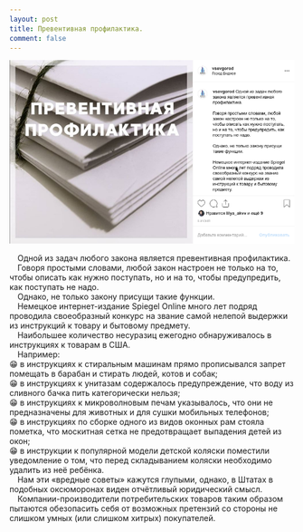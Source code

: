 ```yaml
---
layout: post
title: Превентивная профилактика.
comment: false
---
```

![Текст поста]( /sample/i/profilaktika.png)

⠀
Одной из задач любого закона является превентивная профилактика.  
⠀
Говоря простыми словами, любой закон настроен не только на то, чтобы описать как нужно поступать, но и на то, чтобы предупредить, как поступать не надо.  
⠀
Однако, не только закону присущи такие функции.  
⠀
Немецкое интернет-издание Spiegel Online много лет подряд проводила своеобразный конкурс на звание самой нелепой выдержки из инструкций к товару и бытовому предмету.  
⠀
Наибольшее количество несуразиц ежегодно обнаруживалось в инструкциях к товарам в США.  
⠀
Например:  
😁 в инструкциях к стиральным машинам прямо прописывался запрет помещать в барабан и стирать людей, котов и собак;  
😁 в инструкциях к унитазам содержалось предупреждение, что воду из сливного бачка пить категорически нельзя;  
😁 в инструкциях к микроволновым печам указывалось, что они не предназначены для животных и для сушки мобильных телефонов;  
😁 в инструкциях по сборке одного из видов оконных рам стояла пометка, что москитная сетка не предотвращает выпадения детей из окон;  
😁 в инструкции к популярной модели детской коляски поместили уведомление о том, что перед складыванием коляски необходимо удалить из неё ребёнка.  
⠀
Нам эти «вредные советы» кажутся глупыми, однако, в Штатах в подобных оксюморонах виден отчётливый юридический смысл.  
⠀
Компании-производители потребительских товаров таким образом пытаются обезопасить себя от возможных претензий со стороны не слишком умных (или слишком хитрых) покупателей.  

